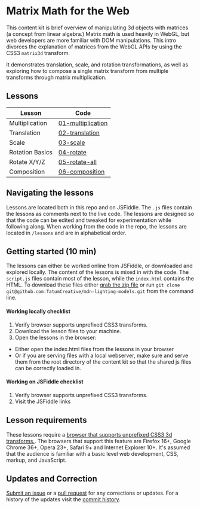 # Matrix Math for the Web

This content kit is brief overview of manipulating 3d objects with matrices (a concept from linear algebra.) Matrix math is used heavily in WebGL, but web developers are more familiar with DOM manipulations. This intro divorces the explanation of matrices from the WebGL APIs by using the CSS3 `matrix3d` transform.

It demonstrates translation, scale, and rotation transformations, as well as exploring how to compose a single matrix transform from multiple transforms through matrix multiplication.

## Lessons

Lesson          | Code
--------------- | --------------------------------------------
Multiplication  | [01-multiplication](lessons/01-multiplication/)
Translation     | [02-translation](lessons/02-translation/)
Scale           | [03-scale](lessons/03-scale/)
Rotation Basics | [04-rotate](lessons/04-rotate/)
Rotate X/Y/Z    | [05-rotate-all](lessons/05-rotate-all/)
Composition     | [06-composition](lessons/06-composition/)

## Navigating the lessons

Lessons are located both in this repo and on JSFiddle. The `.js` files contain the lessons as comments next to the live code. The lessons are designed so that the code can be edited and tweaked for experimentation while following along. When working from the code in the repo, the lessons are located in `/lessons` and are in alphabetical order.

## Getting started (10 min)

The lessons can either be worked online from JSFiddle, or downloaded and explored locally. The content of the lessons is mixed in with the code. The `script.js` files contain most of the lesson, while the `index.html` contains the HTML. To download these files either [grab the zip file](https://github.com/TatumCreative/mdn-lighting-models/archive/master.zip) or run `git clone git@github.com:TatumCreative/mdn-lighting-models.git` from the command line.

#### Working locally checklist

 1. Verify browser supports unprefixed CSS3 transforms.
 2. Download the lesson files to your machine.
 3. Open the lessons in the browser:
   * Either open the index.html files from the lessons in your browser
   * Or if you are serving files with a local webserver, make sure and serve them from the root directory of the content kit so that the shared js files can be correctly loaded in.

#### Working on JSFiddle checklist

 1. Verify browser supports unprefixed CSS3 transforms.
 2. Visit the JSFiddle links

## Lesson requirements

These lessons require a [browser that supports unprefixed CSS3 3d transforms.](http://caniuse.com/#feat=transforms3d). The browsers that support this feature are Firefox 16+, Google Chrome 36+, Opera 23+, Safari 9+ and Internet Explorer 10+. It's assumed that the audience is familiar with a basic level web development, CSS, markup, and JavaScript.

## Updates and Correction

[Submit an issue](./issues) or a [pull request](https://help.github.com/articles/using-pull-requests/) for any corrections or updates. For a history of the updates visit the [commit history](https://github.com/TatumCreative/mdn-lighting-models/commits/master).